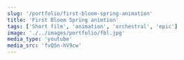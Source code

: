 ```yaml
---
slug: '/portfolio/first-bloom-spring-animation'
title: 'First Bloom Spring animtion'
tags: ['Short film', 'animation', 'orchestral', 'epic']
image: './../images/portfolio/fbl.jpg'
media_type: 'youtube'
media_src: 'fvQSn-hV9cw'
---
```


